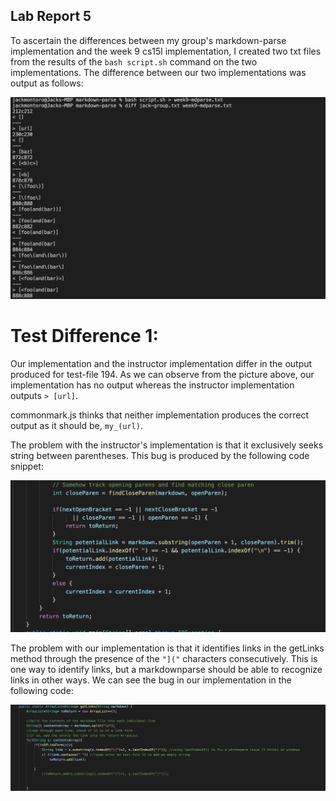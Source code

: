 ## Lab Report 5

To ascertain the differences between my group's markdown-parse implementation and the week 9 cs15l implementation, I created two txt files from the results of the ```bash script.sh``` command on the two implementations.
The difference between our two implementations was output as follows:

![diffOutput](diffOutput.png)

# Test Difference 1:

Our implementation and the instructor implementation differ in the output produced for test-file 194. As we can observe from the picture above, our implementation has no output whereas the instructor implementation outputs ```> [url]```. 

commonmark.js thinks that neither implementation produces the correct output as it should be, ```my_(url)```.

The problem with the instructor's implementation is that it exclusively seeks string between parentheses. This bug is produced by the following code snippet:

![inimp1](inimp1.png)

The problem with our implementation is that it identifies links in the getLinks method through the presence of the ```"]("``` characters consecutively. This is one way to identify links, but a markdownparse should be able to recognize links in other ways. We can see the bug in our implementation in the following code:

![ourimp1](ourimp1.png)
